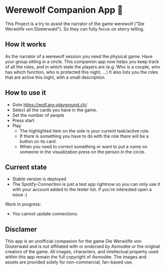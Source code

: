 # Werewolf Companion App 🐺

This Project is a try to assist the narrator of the game werewolf ("Die Werwölfe von Düsterwald"). So they can fully focus on storry telling.

## How it works
As the narrator of a werewolf session you need the physical game. Have your group sitting in a circle.
This companion app now helps you keep track of all the roles, and in which state the players are (e.g. Who is a couple, who has which function, who is protected this night, ...)
It also lists you the roles that are active this night, with a small description.

## How to use it
- Goto https://wolf.aro-playground.ch/
- Select all the cards you have in the game.
- Set the number of people
- Press start
- Play
  - The highlighted item on the side is your current task/active role.
  - If there is something you have to do with the role there will be a button on its card.
  - When you need to correct something or want to put a name on someone in the visualization press on the person in the circle.

## Current state
- Stable version is deployed
- The Spotify-Connection is just a test app rightnow so you can only use it with your account added to the tester list. If you're interested open a issue :)

Work in progress:
- You cannot update connections.

## Disclamer
This app is an unofficial companion for the game Die Werwölfe von Düsterwald and is not affiliated with or endorsed by Asmodée or the original creators of the game. All images, characters, and intellectual property used within this app remain the full copyright of Asmodée. The images and assets are provided solely for non-commercial, fan-based use.
